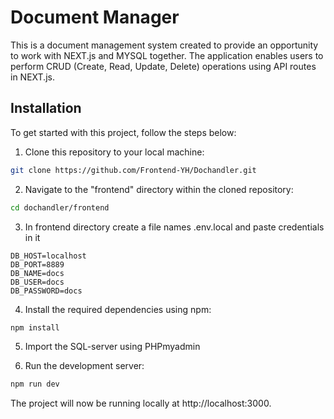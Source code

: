 # Document Manager

This is a document management system created to provide an opportunity to work with NEXT.js and MYSQL together. The application enables users to perform CRUD (Create, Read, Update, Delete) operations using API routes in NEXT.js.

## Installation

To get started with this project, follow the steps below:

1. Clone this repository to your local machine:

```bash
git clone https://github.com/Frontend-YH/Dochandler.git
```

2. Navigate to the "frontend" directory within the cloned repository:

```bash
cd dochandler/frontend

```
3. In frontend directory create a file names .env.local and paste credentials in it

```
DB_HOST=localhost
DB_PORT=8889
DB_NAME=docs
DB_USER=docs
DB_PASSWORD=docs

```
4. Install the required dependencies using npm:

```bash
npm install
```

5. Import the SQL-server using PHPmyadmin 


6. Run the development server:

```bash
npm run dev
```

The project will now be running locally at http://localhost:3000.


